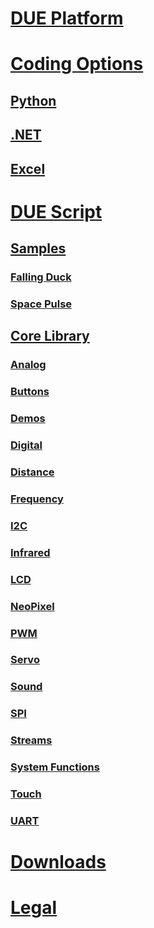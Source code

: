 
# [DUE Platform](intro.md)

# [Coding Options](coding-options.md)
## [Python](python.md)
## [.NET](dotnet.md)
## [Excel](excel.md)

# [DUE Script](due-script.md)
## [Samples](samples.md)
### [Falling Duck](samples.md)
### [Space Pulse](samples.md)
## [Core Library](core-library.md)
### [Analog](corlib/analog.md)
### [Buttons](universal/buttons.md)
### [Demos](universal/demos.md)
### [Digital](universal/digital.md)
### [Distance](universal/distance.md)
### [Frequency](universal/frequency.md)
### [I2C](universal/i2c.md)
### [Infrared](universal/infrared.md)
### [LCD](universal/lcd.md)
### [NeoPixel](universal/neopixel.md)
### [PWM](universal/pwm.md)
### [Servo](universal/servo.md)
### [Sound](universal/servo.md)
### [SPI](universal/spi.md)
### [Streams](universal/streams.md)
### [System Functions](universal/systemfunctions.md)
### [Touch](universal/touch.md)
### [UART](universal/uart.md)

# [Downloads](downloads.md)

# [Legal](legal.md)

